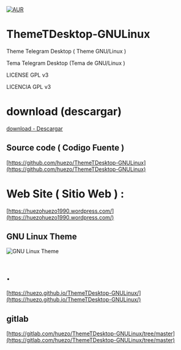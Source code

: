 [![AUR](https://img.shields.io/aur/license/yaourt.svg)](https://github.com/huezo/ThemeTDesktop-GNULinux) 


# ThemeTDesktop-GNULinux
Theme Telegram Desktop ( Theme GNU/Linux ) 

Tema Telegram Desktop (Tema de GNU/Linux ) 

LICENSE GPL v3 

LICENCIA GPL v3 

# download (descargar)
[download - Descargar](https://github.com/huezo/ThemeTDesktop-GNULinux/raw/master/theme/gnulinux.tdesktop-theme)

## Source code ( Codigo Fuente )

[https://github.com/huezo/ThemeTDesktop-GNULinux](https://github.com/huezo/ThemeTDesktop-GNULinux)

# Web Site ( Sitio Web ) :

[https://huezohuezo1990.wordpress.com/](https://huezohuezo1990.wordpress.com/)



[GNU_Linux]: https://github.com/huezo/ThemeTDesktop-GNULinux/raw/master/demo.png

## GNU Linux Theme
![GNU Linux Theme][GNU_Linux]


# .
[https://huezo.github.io/ThemeTDesktop-GNULinux/](https://huezo.github.io/ThemeTDesktop-GNULinux/)


## gitlab 

[https://gitlab.com/huezo/ThemeTDesktop-GNULinux/tree/master](https://gitlab.com/huezo/ThemeTDesktop-GNULinux/tree/master)




